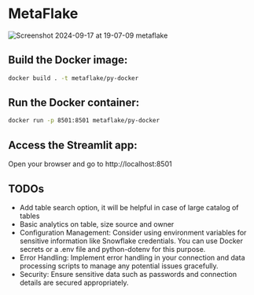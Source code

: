 # MetaFlake

![Screenshot 2024-09-17 at 19-07-09 metaflake](https://github.com/user-attachments/assets/d8bb3029-ae41-4c7d-ae9c-201af6849706)


## Build the Docker image:

```bash
docker build . -t metaflake/py-docker
```

## Run the Docker container:

```bash
docker run -p 8501:8501 metaflake/py-docker
```

## Access the Streamlit app:

Open your browser and go to http://localhost:8501

## TODOs
- Add table search option, it will be helpful in case of large catalog of tables
- Basic analytics on table, size source and owner
- Configuration Management: Consider using environment variables for sensitive information like Snowflake credentials. You can use Docker secrets or a .env file and python-dotenv for this purpose.
- Error Handling: Implement error handling in your connection and data processing scripts to manage any potential issues gracefully.
- Security: Ensure sensitive data such as passwords and connection details are secured appropriately.
